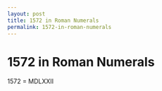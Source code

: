 ```yaml
---
layout: post
title: 1572 in Roman Numerals
permalink: 1572-in-roman-numerals
---
```


# 1572 in Roman Numerals

1572 = MDLXXII
